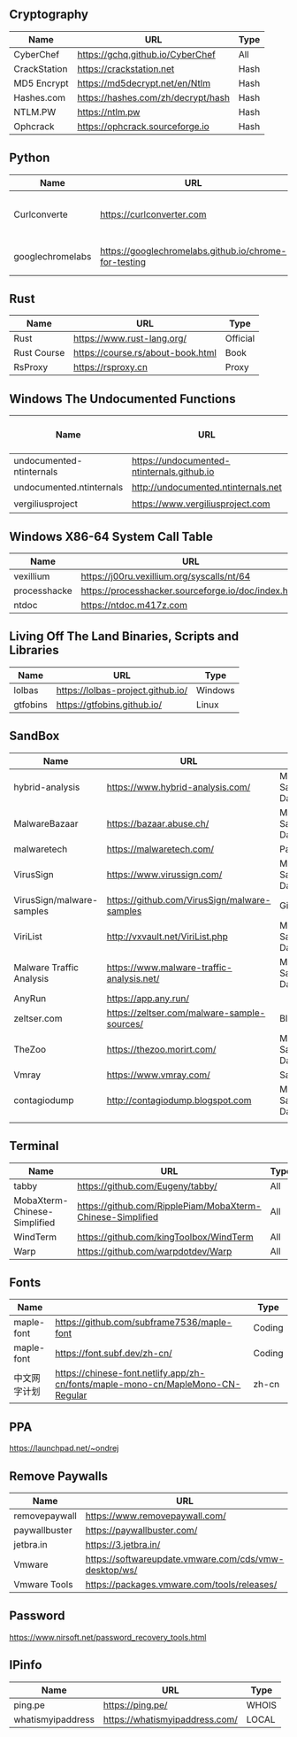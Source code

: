 ## Cryptography

| Name         | URL                                | Type |
| ------------ | ---------------------------------- | ---- |
| CyberChef    | https://gchq.github.io/CyberChef   | All  |
| CrackStation | https://crackstation.net           | Hash |
| MD5 Encrypt  | https://md5decrypt.net/en/Ntlm     | Hash |
| Hashes.com   | https://hashes.com/zh/decrypt/hash | Hash |
| NTLM.PW      | https://ntlm.pw                    | Hash |
| Ophcrack     | https://ophcrack.sourceforge.io    | Hash |

## Python

| Name             | URL                                                   | Usage                           |
| ---------------- | ----------------------------------------------------- | ------------------------------- |
| Curlconverte     | https://curlconverter.com                             | Convert curl commands to code   |
| googlechromelabs | https://googlechromelabs.github.io/chrome-for-testing | Chrome for Testing availability |

## Rust

| Name        | URL                               | Type     |
| ----------- | --------------------------------- | -------- |
| Rust        | https://www.rust-lang.org/        | Official |
| Rust Course | https://course.rs/about-book.html | Book     |
| RsProxy     | https://rsproxy.cn                | Proxy    |

## Windows The Undocumented Functions

| Name                     | URL                                        | Microsoft Windows NT/2000/XP/Win7 |
| ------------------------ | ------------------------------------------ | --------------------------------- |
| undocumented-ntinternals | https://undocumented-ntinternals.github.io | 内核函数参数查询                  |
| undocumented.ntinternals | http://undocumented.ntinternals.net        | 内核函数参数查询                  |
| vergiliusproject         | https://www.vergiliusproject.com           | 内核结构体查询                    |

## Windows X86-64 System Call Table

| Name         | URL                                                 | XP/2003/Vista/7/8/10/2022/11 |
| ------------ | --------------------------------------------------- | ---------------------------- |
| vexillium    | https://j00ru.vexillium.org/syscalls/nt/64          |                              |
| processhacke | https://processhacker.sourceforge.io/doc/index.html |                              |
| ntdoc        | https://ntdoc.m417z.com                             |                              |

## Living Off The Land Binaries, Scripts and Libraries

| Name     | URL                               | Type    |
| -------- | --------------------------------- | ------- |
| lolbas   | https://lolbas-project.github.io/ | Windows |
| gtfobins | https://gtfobins.github.io/       | Linux   |

## SandBox

| Name                      | URL                                          | Type                    |
| ------------------------- | -------------------------------------------- | ----------------------- |
| hybrid-analysis           | https://www.hybrid-analysis.com/             | Malware Sample Database |
| MalwareBazaar             | https://bazaar.abuse.ch/                     | Malware Sample Database |
| malwaretech               | https://malwaretech.com/                     | Papers                  |
| VirusSign                 | https://www.virussign.com/                   | Malware Sample Database |
| VirusSign/malware-samples | https://github.com/VirusSign/malware-samples | Github                  |
| ViriList                  | http://vxvault.net/ViriList.php              | Malware Sample Database |
| Malware Traffic Analysis  | https://www.malware-traffic-analysis.net/    | Malware Sample Database |
| AnyRun                    | https://app.any.run/                         |                         |
| zeltser.com               | https://zeltser.com/malware-sample-sources/  | Blogs                   |
| TheZoo                    | https://thezoo.morirt.com/                   | Malware Sample Database |
| Vmray                     | https://www.vmray.com/                       | Sandbox                 |
| contagiodump              | http://contagiodump.blogspot.com             | Malware Sample Database |
|                           |                                              |                         |

## Terminal

| Name                         | URL                                                        | Type |
| ---------------------------- | ---------------------------------------------------------- | ---- |
| tabby                        | https://github.com/Eugeny/tabby/                           | All  |
| MobaXterm-Chinese-Simplified | https://github.com/RipplePiam/MobaXterm-Chinese-Simplified | All  |
| WindTerm                     | https://github.com/kingToolbox/WindTerm                    | All  |
| Warp                         | https://github.com/warpdotdev/Warp                         | All  |

## Fonts

| Name         |                                                              | Type   |
| ------------ | ------------------------------------------------------------ | ------ |
| maple-font   | https://github.com/subframe7536/maple-font                   | Coding |
| maple-font   | https://font.subf.dev/zh-cn/                                 | Coding |
| 中文网字计划 | https://chinese-font.netlify.app/zh-cn/fonts/maple-mono-cn/MapleMono-CN-Regular | zh-cn  |

## PPA

https://launchpad.net/~ondrej

## Remove Paywalls

| Name          | URL                                                   | Type      |
| ------------- | ----------------------------------------------------- | --------- |
| removepaywall | https://www.removepaywall.com/                        | Articles  |
| paywallbuster | https://paywallbuster.com/                            | Paywalls  |
| jetbra.in     | https://3.jetbra.in/                                  | JetBrains |
| Vmware        | https://softwareupdate.vmware.com/cds/vmw-desktop/ws/ | VMware    |
| Vmware Tools  | https://packages.vmware.com/tools/releases/           | VMware    |

## Password

https://www.nirsoft.net/password_recovery_tools.html

## IPinfo

| Name              | URL                            | Type  |
| ----------------- | ------------------------------ | ----- |
| ping.pe           | https://ping.pe/               | WHOIS |
| whatismyipaddress | https://whatismyipaddress.com/ | LOCAL |

